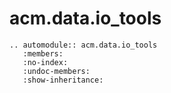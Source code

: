 # acm.data.io_tools

```{eval-rst}
.. automodule:: acm.data.io_tools
   :members:
   :no-index:
   :undoc-members:
   :show-inheritance:
```